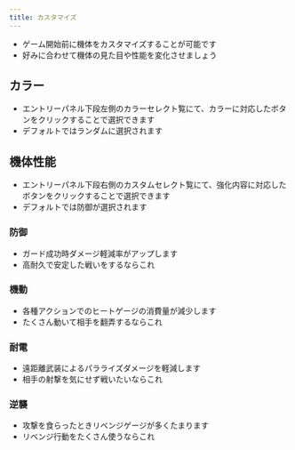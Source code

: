 ```yaml
---
title: カスタマイズ
---
```


* ゲーム開始前に機体をカスタマイズすることが可能です
* 好みに合わせて機体の見た目や性能を変化させましょう

## カラー
* エントリーパネル下段左側のカラーセレクト覧にて、カラーに対応したボタンをクリックすることで選択できます
* デフォルトではランダムに選択されます

## 機体性能
* エントリーパネル下段右側のカスタムセレクト覧にて、強化内容に対応したボタンをクリックすることで選択できます
* デフォルトでは防御が選択されます

### 防御
* ガード成功時ダメージ軽減率がアップします
* 高耐久で安定した戦いをするならこれ

### 機動
* 各種アクションでのヒートゲージの消費量が減少します
* たくさん動いて相手を翻弄するならこれ

### 耐電
* 遠距離武装によるパラライズダメージを軽減します
* 相手の射撃を気にせず戦いたいならこれ

### 逆襲
* 攻撃を食らったときリベンジゲージが多くたまります
* リベンジ行動をたくさん使うならこれ
